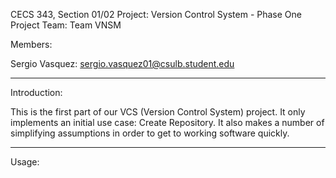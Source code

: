 CECS 343, Section 01/02
Project: Version Control System - Phase One
Project Team: Team VNSM

Members:

Sergio Vasquez: sergio.vasquez01@csulb.student.edu

--------------------------------------------------------------------------------

Introduction:

This is the first part of our VCS (Version Control System) project. It only
implements an initial use case: Create Repository. It also makes a number of
simplifying assumptions in order to get to working software quickly.

--------------------------------------------------------------------------------

Usage: